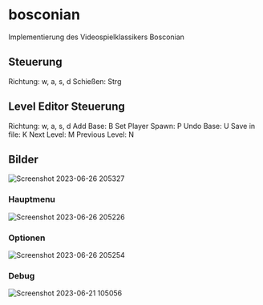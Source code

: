 # bosconian
Implementierung des Videospielklassikers Bosconian

## Steuerung
Richtung: w, a, s, d
Schießen: Strg

## Level Editor Steuerung
Richtung: w, a, s, d
Add Base: B
Set Player Spawn: P
Undo Base: U
Save in file: K
Next Level: M
Previous Level: N

## Bilder
![Screenshot 2023-06-26 205327](https://github.com/HKA-Basketball/bosconian/assets/36378780/66cae839-ca84-4967-bff0-5ee35cc85695)

### Hauptmenu
![Screenshot 2023-06-26 205226](https://github.com/HKA-Basketball/bosconian/assets/36378780/73ea976a-3d07-46e0-903d-687bf10f4951)

### Optionen
![Screenshot 2023-06-26 205254](https://github.com/HKA-Basketball/bosconian/assets/36378780/36777e4a-aed1-4968-bb79-0ef192ec67db)

### Debug
![Screenshot 2023-06-21 105056](https://github.com/HKA-Basketball/bosconian/assets/36378780/7f730490-2b03-4b6a-acae-8ec0f66d27eb)
